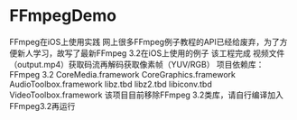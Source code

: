 # FFmpegDemo
FFmpeg在iOS上使用实践
网上很多FFmpeg例子教程的API已经给废弃，为了方便新人学习，故写了最新FFmpeg 3.2在iOS上使用的例子
该工程完成 视频文件（output.mp4）获取码流再解码获取像素帧（YUV/RGB）
项目依赖库：FFmpeg 3.2  CoreMedia.framework CoreGraphics.framework AudioToolbox.framework libz.tbd libz2.tbd libiconv.tbd VideoToolbox.framework
该项目目前移除FFmpeg 3.2类库，请自行编译加入FFmpeg3.2再运行

